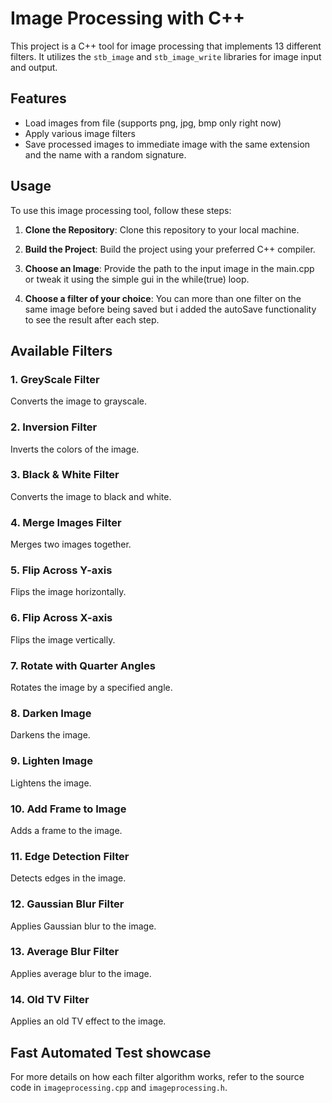 # Image Processing with C++

This project is a C++ tool for image processing that implements 13 different filters. It utilizes the `stb_image` and `stb_image_write` libraries for image input and output.

## Features
- Load images from file (supports png, jpg, bmp only right now)
- Apply various image filters
- Save processed images to immediate image with the same extension and the name with a random signature.

## Usage

To use this image processing tool, follow these steps:

1. **Clone the Repository**: Clone this repository to your local machine.

2. **Build the Project**: Build the project using your preferred C++ compiler.

3. **Choose an Image**: Provide the path to the input image in the main.cpp or tweak it using the simple gui in the while(true) loop.
4. **Choose a filter of your choice**: You can more than one filter on the same image before being saved but i added the autoSave functionality to see the result after each step.

## Available Filters

### 1. GreyScale Filter
Converts the image to grayscale.

### 2. Inversion Filter
Inverts the colors of the image.

### 3. Black & White Filter
Converts the image to black and white.

### 4. Merge Images Filter
Merges two images together.

### 5. Flip Across Y-axis 
Flips the image horizontally.

### 6. Flip Across X-axis 
Flips the image vertically.

### 7. Rotate with Quarter Angles
Rotates the image by a specified angle.

### 8. Darken Image
Darkens the image.

### 9. Lighten Image
Lightens the image.

### 10. Add Frame to Image
Adds a frame to the image.

### 11. Edge Detection Filter
Detects edges in the image.

### 12. Gaussian Blur Filter
Applies Gaussian blur to the image.

### 13. Average Blur Filter
Applies average blur to the image.

### 14. Old TV Filter
Applies an old TV effect to the image.

## Fast Automated Test showcase


For more details on how each filter algorithm works, refer to the source code in `imageprocessing.cpp` and `imageprocessing.h`.

